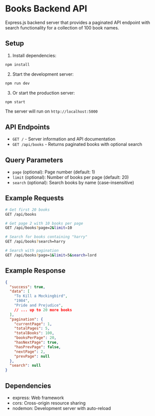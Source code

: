 # Books Backend API

Express.js backend server that provides a paginated API endpoint with search functionality for a collection of 100 book names.

## Setup

1. Install dependencies:
```bash
npm install
```

2. Start the development server:
```bash
npm run dev
```

3. Or start the production server:
```bash
npm start
```

The server will run on `http://localhost:5000`

## API Endpoints

- `GET /` - Server information and API documentation
- `GET /api/books` - Returns paginated books with optional search

## Query Parameters

- `page` (optional): Page number (default: 1)
- `limit` (optional): Number of books per page (default: 20)
- `search` (optional): Search books by name (case-insensitive)

## Example Requests

```bash
# Get first 20 books
GET /api/books

# Get page 2 with 10 books per page
GET /api/books?page=2&limit=10

# Search for books containing "harry"
GET /api/books?search=harry

# Search with pagination
GET /api/books?page=1&limit=5&search=lord
```

## Example Response

```json
{
  "success": true,
  "data": [
    "To Kill a Mockingbird",
    "1984",
    "Pride and Prejudice",
    // ... up to 20 more books
  ],
  "pagination": {
    "currentPage": 1,
    "totalPages": 5,
    "totalBooks": 100,
    "booksPerPage": 20,
    "hasNextPage": true,
    "hasPrevPage": false,
    "nextPage": 2,
    "prevPage": null
  },
  "search": null
}
```

## Dependencies

- express: Web framework
- cors: Cross-origin resource sharing
- nodemon: Development server with auto-reload